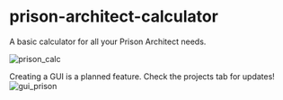 # prison-architect-calculator
A basic calculator for all your Prison Architect needs.

![prison_calc](https://i.imgur.com/4VuufgN.png)

Creating a GUI is a planned feature. Check the projects tab for updates!
![gui_prison](https://i.imgur.com/UDAcqI1.png)
